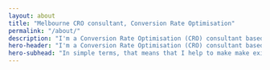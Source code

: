 ```yaml
---
layout: about
title: "Melbourne CRO consultant, Conversion Rate Optimisation"
permalink: "/about/"
description: "I'm a Conversion Rate Optimisation (CRO) consultant based in Melbourne"
hero-header: "I'm a Conversion Rate Optimisation (CRO) consultant based in Melbourne"
hero-subhead: "In simple terms, that means that I help to make make existing websites, apps and digital services more usable, more delightful and more profitable."
---
```

